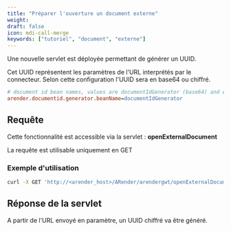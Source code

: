 ```yaml
---
title: "Préparer l'ouverture un document externe"
weight: 
draft: false
icon: mdi-call-merge
keywords: ["tutoriel", "document", "externe"]
---
```


Une nouvelle servlet est déployée permettant de générer un UUID.

Cet UUID représentent les paramètres de l'URL interprétés par le connecteur. Selon cette configuration l'UUID sera en base64 ou chiffré.


```cfg
# document id bean names, values are documentIdGenerator (base64) and encryptedDocumentIdGenerator (chiffré)
arender.documentid.generator.beanName=documentIdGenerator
```


## Requête 

Cette fonctionnalité est accessible via la servlet : **openExternalDocument**

La requête est utilisable uniquement en GET


### Exemple d'utilisation

``` bash
curl -X GET 'http://<arender_host>/ARender/arendergwt/openExternalDocument?url=docURL'
```

## Réponse de la servlet

A partir de l'URL envoyé en paramètre, un UUID chiffré va être généré.